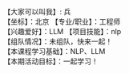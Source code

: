 【大家可以叫我】: 兵  
【坐标】：北京
【专业/职业】：工程师  
【兴趣爱好】：LLM
【项目技能】：nlp  
【组队情况】：未组队，快来一起！  
【本课程学习基础】：NLP、LLM  
【本期活动目标】：一起学习！  
